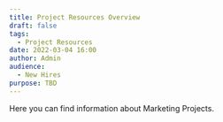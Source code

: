 ```yaml
---
title: Project Resources Overview
draft: false
tags:
  - Project Resources
date: 2022-03-04 16:00
author: Admin
audience:
  - New Hires
purpose: TBD
---
```


Here you can find information about Marketing Projects.
